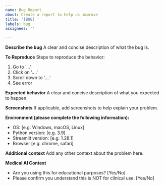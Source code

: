 ```yaml
---
name: Bug Report
about: Create a report to help us improve
title: '[BUG] '
labels: bug
assignees: ''

---
```


**Describe the bug**
A clear and concise description of what the bug is.

**To Reproduce**
Steps to reproduce the behavior:
1. Go to '...'
2. Click on '....'
3. Scroll down to '....'
4. See error

**Expected behavior**
A clear and concise description of what you expected to happen.

**Screenshots**
If applicable, add screenshots to help explain your problem.

**Environment (please complete the following information):**
- OS: [e.g. Windows, macOS, Linux]
- Python version: [e.g. 3.9]
- Streamlit version: [e.g. 1.28.1]
- Browser [e.g. chrome, safari]

**Additional context**
Add any other context about the problem here.

**Medical AI Context**
- Are you using this for educational purposes? [Yes/No]
- Please confirm you understand this is NOT for clinical use: [Yes/No]
